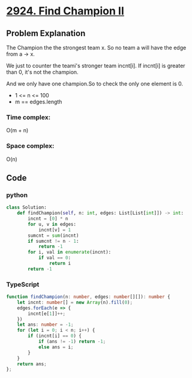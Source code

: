 # [2924. Find Champion II](https://leetcode.cn/problems/find-champion-ii/description/?envType=daily-question&envId=2024-04-13)



## Problem Explanation
The Champion the the strongest team x. So no team a will have the edge from a -> x.

We just to counter the teami's stronger team incnt[i]. If incnt[i] is greater than 0, it's not the champion.

And we only have one champion.So to check the only one element is 0.

+ 1 <= n <= 100 
+ m == edges.length
### Time complex:
O(m + n)


### Space complex:
O(n)

## Code

### python
```python
class Solution:
    def findChampion(self, n: int, edges: List[List[int]]) -> int:
        incnt = [0] * n
        for u, v in edges:
            incnt[v] = 1
        sumcnt = sum(incnt)
        if sumcnt != n - 1:
            return -1
        for i, val in enumerate(incnt):
            if val == 0:
                return i
        return -1
```

### TypeScript
```TypeScript
function findChampion(n: number, edges: number[][]): number {
    let incnt: number[] = new Array(n).fill(0);
    edges.forEach(e => {
        incnt[e[1]]++;
    })
    let ans: number = -1;
    for (let i = 0; i < n; i++) {
        if (incnt[i] == 0) {
            if (ans != -1) return -1;
            else ans = i;
        }
    }
    return ans;
};

```